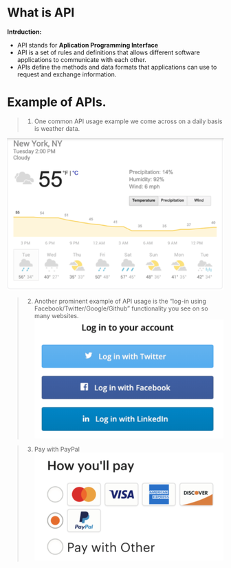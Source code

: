 # What is API
**Intrduction:** 
* API stands for **Aplication Programming Interface**
* API is a set of rules and definitions that allows different software applications to communicate with each other.
* APIs define the methods and data formats that applications can use to request and exchange information.
  
# Example of APIs. 

> 1.  One common API usage example we come across on a daily basis is weather data.

 ![Weather snippets](images/weather.png)

> 2. Another prominent example of API usage is the “log-in using Facebook/Twitter/Google/Github” functionality you see on so many websites.
 ![login using](images/login.png)

 > 3. Pay with PayPal
 ![Paypal](images/paypal.png)
